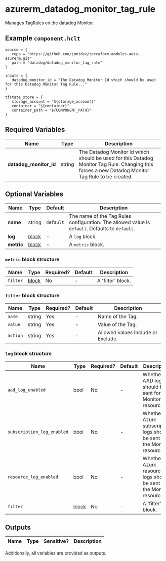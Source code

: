 # azurerm_datadog_monitor_tag_rule

Manages TagRules on the datadog Monitor.

## Example `component.hclt`

```hcl
source = {
   repo = "https://github.com/jumidev/terraform-modules-auto-azurerm.git"   
   path = "datadog/datadog_monitor_tag_rule"   
}

inputs = {
   datadog_monitor_id = "The Datadog Monitor Id which should be used for this Datadog Monitor Tag Rule..."   
}

tfstate_store = {
   storage_account = "${storage_account}"   
   container = "${container}"   
   container_path = "${COMPONENT_PATH}"   
}

```

## Required Variables

| Name | Type |  Description |
| ---- | --------- |  ----------- |
| **datadog_monitor_id** | string |  The Datadog Monitor Id which should be used for this Datadog Monitor Tag Rule. Changing this forces a new Datadog Monitor Tag Rule to be created. | 

## Optional Variables

| Name | Type |  Default  |  Description |
| ---- | --------- |  ----------- | ----------- |
| **name** | string |  `default`  |  The name of the Tag Rules configuration. The allowed value is `default`. Defaults to `default`. | 
| **log** | [block](#log-block-structure) |  -  |  A `log` block. | 
| **metric** | [block](#metric-block-structure) |  -  |  A `metric` block. | 

### `metric` block structure

| Name | Type | Required? | Default | Description |
| ---- | ---- | --------- | ------- | ----------- |
| `filter` | [block](#filter-block-structure) | No | - | A 'filter' block. |

### `filter` block structure

| Name | Type | Required? | Default | Description |
| ---- | ---- | --------- | ------- | ----------- |
| `name` | string | Yes | - | Name of the Tag. |
| `value` | string | Yes | - | Value of the Tag. |
| `action` | string | Yes | - | Allowed values Include or Exclude. |

### `log` block structure

| Name | Type | Required? | Default | Description |
| ---- | ---- | --------- | ------- | ----------- |
| `aad_log_enabled` | bool | No | - | Whether AAD logs should be sent for the Monitor resource? |
| `subscription_log_enabled` | bool | No | - | Whether Azure subscription logs should be sent for the Monitor resource? |
| `resource_log_enabled` | bool | No | - | Whether Azure resource logs should be sent for the Monitor resource? |
| `filter` | [block](#filter-block-structure) | No | - | A 'filter' block. |



## Outputs

| Name | Type | Sensitive? | Description |
| ---- | ---- | --------- | --------- |

Additionally, all variables are provided as outputs.
